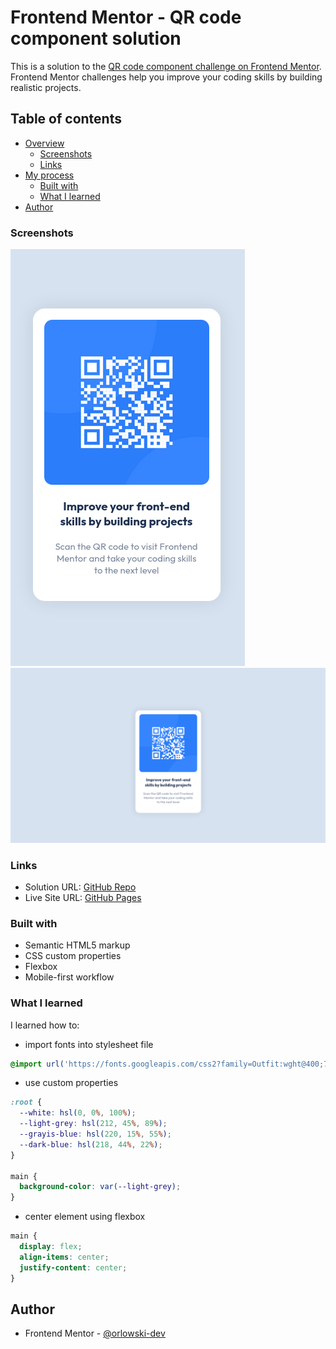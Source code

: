 # Frontend Mentor - QR code component solution

This is a solution to the [QR code component challenge on Frontend Mentor](https://www.frontendmentor.io/challenges/qr-code-component-iux_sIO_H). Frontend Mentor challenges help you improve your coding skills by building realistic projects. 

## Table of contents

- [Overview](#overview)
  - [Screenshots](#screenshot)
  - [Links](#links)
- [My process](#my-process)
  - [Built with](#built-with)
  - [What I learned](#what-i-learned)
- [Author](#author)

### Screenshots

![mobile](./images/mobile.png)
![dekstop](./images/desktop.png)

### Links

- Solution URL: [GitHub Repo](https://github.com/orlowski-dev/orlowski-dev.github.io/tree/main/qr-code-component)
- Live Site URL: [GitHub Pages](https://orlowski-dev.github.io/qr-code-component/)

### Built with

- Semantic HTML5 markup
- CSS custom properties
- Flexbox
- Mobile-first workflow

### What I learned

I learned how to:
- import fonts into stylesheet file
```css
@import url('https://fonts.googleapis.com/css2?family=Outfit:wght@400;700&display=swap');
```
- use custom properties
```css
:root {
  --white: hsl(0, 0%, 100%);
  --light-grey: hsl(212, 45%, 89%);
  --grayis-blue: hsl(220, 15%, 55%);
  --dark-blue: hsl(218, 44%, 22%);
}

main {
  background-color: var(--light-grey);
}
```
- center element using flexbox
```css
main {
  display: flex;
  align-items: center;
  justify-content: center;
}
```


## Author
- Frontend Mentor - [@orlowski-dev](https://www.frontendmentor.io/profile/orlowski-dev)
